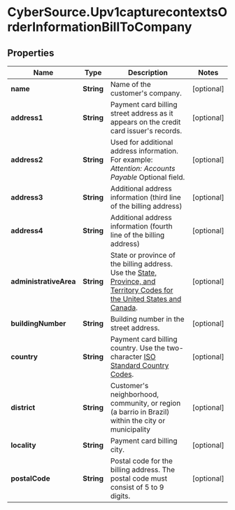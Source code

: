 # CyberSource.Upv1capturecontextsOrderInformationBillToCompany

## Properties
Name | Type | Description | Notes
------------ | ------------- | ------------- | -------------
**name** | **String** | Name of the customer's company. | [optional] 
**address1** | **String** | Payment card billing street address as it appears on the credit card issuer's records.  | [optional] 
**address2** | **String** | Used for additional address information. For example: _Attention: Accounts Payable_ Optional field.  | [optional] 
**address3** | **String** | Additional address information (third line of the billing address) | [optional] 
**address4** | **String** | Additional address information (fourth line of the billing address)  | [optional] 
**administrativeArea** | **String** | State or province of the billing address. Use the [State, Province, and Territory Codes for the United States and Canada](https://developer.cybersource.com/library/documentation/sbc/quickref/states_and_provinces.pdf).  | [optional] 
**buildingNumber** | **String** | Building number in the street address.  | [optional] 
**country** | **String** | Payment card billing country. Use the two-character [ISO Standard Country Codes](http://apps.cybersource.com/library/documentation/sbc/quickref/countries_alpha_list.pdf).  | [optional] 
**district** | **String** | Customer's neighborhood, community, or region (a barrio in Brazil) within the city or municipality  | [optional] 
**locality** | **String** | Payment card billing city.  | [optional] 
**postalCode** | **String** | Postal code for the billing address. The postal code must consist of 5 to 9 digits.  | [optional] 


